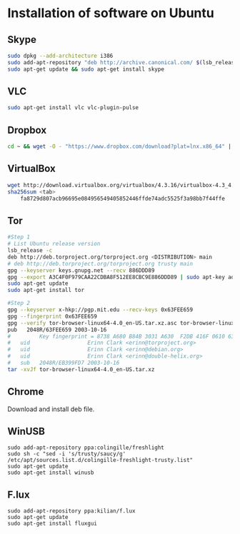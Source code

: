 Installation of software on Ubuntu
==================================

Skype
-----

```bash
sudo dpkg --add-architecture i386
sudo add-apt-repository "deb http://archive.canonical.com/ $(lsb_release -sc) partner"
sudo apt-get update && sudo apt-get install skype
```

VLC
---

```bash
sudo apt-get install vlc vlc-plugin-pulse
```

Dropbox
-------

```bash
cd ~ && wget -O - "https://www.dropbox.com/download?plat=lnx.x86_64" | tar xzf -
```

VirtualBox
----------

```bash
wget http://download.virtualbox.org/virtualbox/4.3.16/virtualbox-4.3_4.3.16-95972~Ubuntu~raring_amd64.deb
sha256sum <tab>
	fa8729d807acb96695e084956549405852446ffde74adc5525f3a98bb7f44ffe
```

Tor
---

```bash
#Step 1
# List Ubuntu release version
lsb_release -c
deb http://deb.torproject.org/torproject.org <DISTRIBUTION> main
# deb http://deb.torproject.org/torproject.org trusty main
gpg --keyserver keys.gnupg.net --recv 886DDD89
gpg --export A3C4F0F979CAA22CDBA8F512EE8CBC9E886DDD89 | sudo apt-key add -
sudo apt-get update
sudo apt-get install tor

#Step 2
gpg --keyserver x-hkp://pgp.mit.edu --recv-keys 0x63FEE659
gpg --fingerprint 0x63FEE659
gpg --verify tor-browser-linux64-4.0_en-US.tar.xz.asc tor-browser-linux64-4.0_en-US.tar.xz
pub   2048R/63FEE659 2003-10-16
#	      Key fingerprint = 8738 A680 B84B 3031 A630  F2DB 416F 0610 63FE E659
#	uid                  Erinn Clark <erinn@torproject.org>
#	uid                  Erinn Clark <erinn@debian.org>
#	uid                  Erinn Clark <erinn@double-helix.org>
#	sub   2048R/EB399FD7 2003-10-16
tar -xvJf tor-browser-linux64-4.0_en-US.tar.xz

```

Chrome
------

Download and install deb file.

WinUSB
------

```
sudo add-apt-repository ppa:colingille/freshlight
sudo sh -c "sed -i 's/trusty/saucy/g' /etc/apt/sources.list.d/colingille-freshlight-trusty.list"
sudo apt-get update
sudo apt-get install winusb
```

F.lux
-----

```
sudo add-apt-repository ppa:kilian/f.lux
sudo apt-get update
sudo apt-get install fluxgui
```
